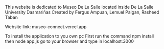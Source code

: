 This website is dedicated to Museo De La Salle located inside
De La Salle University Dasmariñas
Created by Fergus Ampuan, Lemuel Palgan, Rasheed Taban 

Website link: museo-connect.vercel.app

To install the application to you own pc
First run the command npm install
then node app.js
go to your browser and type in localhost:3000